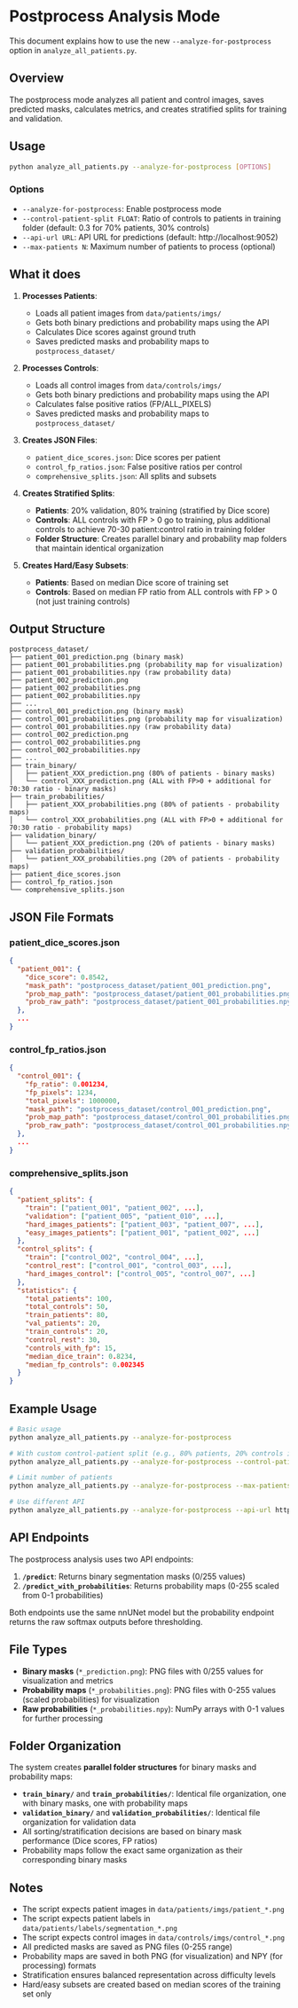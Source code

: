 # Postprocess Analysis Mode

This document explains how to use the new `--analyze-for-postprocess` option in `analyze_all_patients.py`.

## Overview

The postprocess mode analyzes all patient and control images, saves predicted masks, calculates metrics, and creates stratified splits for training and validation.

## Usage

```bash
python analyze_all_patients.py --analyze-for-postprocess [OPTIONS]
```

### Options

- `--analyze-for-postprocess`: Enable postprocess mode
- `--control-patient-split FLOAT`: Ratio of controls to patients in training folder (default: 0.3 for 70% patients, 30% controls)
- `--api-url URL`: API URL for predictions (default: http://localhost:9052)
- `--max-patients N`: Maximum number of patients to process (optional)

## What it does

1. **Processes Patients**:
   - Loads all patient images from `data/patients/imgs/`
   - Gets both binary predictions and probability maps using the API
   - Calculates Dice scores against ground truth
   - Saves predicted masks and probability maps to `postprocess_dataset/`

2. **Processes Controls**:
   - Loads all control images from `data/controls/imgs/`
   - Gets both binary predictions and probability maps using the API
   - Calculates false positive ratios (FP/ALL_PIXELS)
   - Saves predicted masks and probability maps to `postprocess_dataset/`

3. **Creates JSON Files**:
   - `patient_dice_scores.json`: Dice scores per patient
   - `control_fp_ratios.json`: False positive ratios per control
   - `comprehensive_splits.json`: All splits and subsets

4. **Creates Stratified Splits**:
   - **Patients**: 20% validation, 80% training (stratified by Dice score)
   - **Controls**: ALL controls with FP > 0 go to training, plus additional controls to achieve 70-30 patient:control ratio in training folder
   - **Folder Structure**: Creates parallel binary and probability map folders that maintain identical organization

5. **Creates Hard/Easy Subsets**:
   - **Patients**: Based on median Dice score of training set
   - **Controls**: Based on median FP ratio from ALL controls with FP > 0 (not just training controls)

## Output Structure

```
postprocess_dataset/
├── patient_001_prediction.png (binary mask)
├── patient_001_probabilities.png (probability map for visualization)
├── patient_001_probabilities.npy (raw probability data)
├── patient_002_prediction.png
├── patient_002_probabilities.png
├── patient_002_probabilities.npy
├── ...
├── control_001_prediction.png (binary mask)
├── control_001_probabilities.png (probability map for visualization)
├── control_001_probabilities.npy (raw probability data)
├── control_002_prediction.png
├── control_002_probabilities.png
├── control_002_probabilities.npy
├── ...
├── train_binary/
│   ├── patient_XXX_prediction.png (80% of patients - binary masks)
│   └── control_XXX_prediction.png (ALL with FP>0 + additional for 70:30 ratio - binary masks)
├── train_probabilities/
│   ├── patient_XXX_probabilities.png (80% of patients - probability maps)
│   └── control_XXX_probabilities.png (ALL with FP>0 + additional for 70:30 ratio - probability maps)
├── validation_binary/
│   └── patient_XXX_prediction.png (20% of patients - binary masks)
├── validation_probabilities/
│   └── patient_XXX_probabilities.png (20% of patients - probability maps)
├── patient_dice_scores.json
├── control_fp_ratios.json
└── comprehensive_splits.json
```

## JSON File Formats

### patient_dice_scores.json
```json
{
  "patient_001": {
    "dice_score": 0.8542,
    "mask_path": "postprocess_dataset/patient_001_prediction.png",
    "prob_map_path": "postprocess_dataset/patient_001_probabilities.png",
    "prob_raw_path": "postprocess_dataset/patient_001_probabilities.npy"
  },
  ...
}
```

### control_fp_ratios.json
```json
{
  "control_001": {
    "fp_ratio": 0.001234,
    "fp_pixels": 1234,
    "total_pixels": 1000000,
    "mask_path": "postprocess_dataset/control_001_prediction.png",
    "prob_map_path": "postprocess_dataset/control_001_probabilities.png",
    "prob_raw_path": "postprocess_dataset/control_001_probabilities.npy"
  },
  ...
}
```

### comprehensive_splits.json
```json
{
  "patient_splits": {
    "train": ["patient_001", "patient_002", ...],
    "validation": ["patient_005", "patient_010", ...],
    "hard_images_patients": ["patient_003", "patient_007", ...],
    "easy_images_patients": ["patient_001", "patient_002", ...]
  },
  "control_splits": {
    "train": ["control_002", "control_004", ...],
    "control_rest": ["control_001", "control_003", ...],
    "hard_images_control": ["control_005", "control_007", ...]
  },
  "statistics": {
    "total_patients": 100,
    "total_controls": 50,
    "train_patients": 80,
    "val_patients": 20,
    "train_controls": 20,
    "control_rest": 30,
    "controls_with_fp": 15,
    "median_dice_train": 0.8234,
    "median_fp_controls": 0.002345
  }
}
```

## Example Usage

```bash
# Basic usage
python analyze_all_patients.py --analyze-for-postprocess

# With custom control-patient split (e.g., 80% patients, 20% controls in training)
python analyze_all_patients.py --analyze-for-postprocess --control-patient-split 0.25

# Limit number of patients
python analyze_all_patients.py --analyze-for-postprocess --max-patients 50

# Use different API
python analyze_all_patients.py --analyze-for-postprocess --api-url http://localhost:8080
```

## API Endpoints

The postprocess analysis uses two API endpoints:

1. **`/predict`**: Returns binary segmentation masks (0/255 values)
2. **`/predict_with_probabilities`**: Returns probability maps (0-255 scaled from 0-1 probabilities)

Both endpoints use the same nnUNet model but the probability endpoint returns the raw softmax outputs before thresholding.

## File Types

- **Binary masks** (`*_prediction.png`): PNG files with 0/255 values for visualization and metrics
- **Probability maps** (`*_probabilities.png`): PNG files with 0-255 values (scaled probabilities) for visualization
- **Raw probabilities** (`*_probabilities.npy`): NumPy arrays with 0-1 values for further processing

## Folder Organization

The system creates **parallel folder structures** for binary masks and probability maps:

- **`train_binary/`** and **`train_probabilities/`**: Identical file organization, one with binary masks, one with probability maps
- **`validation_binary/`** and **`validation_probabilities/`**: Identical file organization for validation data
- All sorting/stratification decisions are based on binary mask performance (Dice scores, FP ratios)
- Probability maps follow the exact same organization as their corresponding binary masks

## Notes

- The script expects patient images in `data/patients/imgs/patient_*.png`
- The script expects patient labels in `data/patients/labels/segmentation_*.png`
- The script expects control images in `data/controls/imgs/control_*.png`
- All predicted masks are saved as PNG files (0-255 range)
- Probability maps are saved in both PNG (for visualization) and NPY (for processing) formats
- Stratification ensures balanced representation across difficulty levels
- Hard/easy subsets are created based on median scores of the training set only 